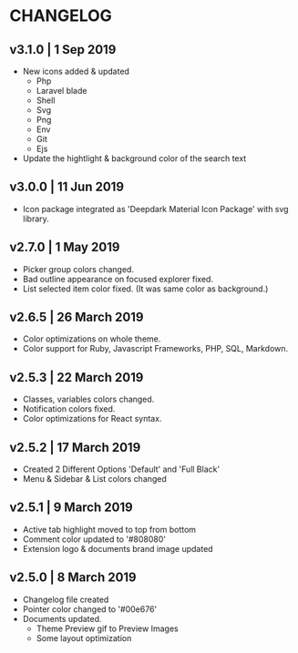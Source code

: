 # CHANGELOG

## v3.1.0 | 1 Sep 2019

- New icons added & updated
    - Php
    - Laravel blade
    - Shell
    - Svg
    - Png
    - Env
    - Git
    - Ejs
- Update the hightlight & background color of the search text

## v3.0.0 | 11 Jun 2019

- Icon package integrated as 'Deepdark Material Icon Package' with svg library.

## v2.7.0 | 1 May 2019

- Picker group colors changed.
- Bad outline appearance on focused explorer fixed.
- List selected item color fixed. (It was same color as background.)

## v2.6.5 | 26 March 2019

- Color optimizations on whole theme.
- Color support for Ruby, Javascript Frameworks, PHP, SQL, Markdown.

## v2.5.3 | 22 March 2019

- Classes, variables colors changed.
- Notification colors fixed.
- Color optimizations for React syntax.

## v2.5.2 | 17 March 2019

- Created 2 Different Options 'Default' and 'Full Black'
- Menu & Sidebar & List colors changed

## v2.5.1 | 9 March 2019

- Active tab highlight moved to top from bottom
- Comment color updated to '#808080'
- Extension logo & documents brand image updated

## v2.5.0 | 8 March 2019

- Changelog file created
- Pointer color changed to '#00e676'
- Documents updated.
  - Theme Preview gif to Preview Images
  - Some layout optimization

